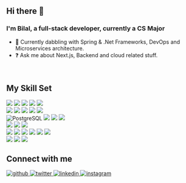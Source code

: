 
<!-- [! [Top Langs](https://github-readme-stats.vercel.app/api/top-langs/?username=anuraghazra&layout=donut)](https://github.com/bilalsohailmirza/github-readme-stats) -->
<!-- 
<div align="center">
<img src="" align="center" style="width: 100%" />
</div>  
-->  

## Hi there 👋
### <div align="left">I'm Bilal, a full-stack developer, currently a CS Major</div>  
  
<!-- - 🔭 I’m currently working on [Github Profilinator](https://github.com/rishavanand/github-profilinator)  -->
- 🌱 Currently dabbling with Spring & .Net Frameworks, DevOps and Microservices architecture.
- ❓ Ask me about Next.js, Backend and cloud related stuff.  

<br/>  


## My Skill Set  
<!-- <table><tr><td valign="top" width="33%"> -->




<div display="flex">  

<img src="https://img.shields.io/badge/javascript-%23323330.svg?style=for-the-badge&logo=javascript&logoColor=%23F7DF1E"/>
<img src="https://img.shields.io/badge/typescript-%23007ACC.svg?style=for-the-badge&logo=typescript&logoColor=white"/>
<img src="https://img.shields.io/badge/python-3670A0?style=for-the-badge&logo=python&logoColor=ffdd54"/>
<img src="https://img.shields.io/badge/java-%23ED8B00.svg?style=for-the-badge&logo=openjdk&logoColor=white"/>
<img src="https://img.shields.io/badge/c%23-%23239120.svg?style=for-the-badge&logo=csharp&logoColor=white)"/>

</div>  

<!--
### Frontend  
<div display="flex">
  
<img src="https://img.shields.io/badge/react-%2320232a.svg?style=for-the-badge&logo=react&logoColor=%2361DAFB"/>
<img src="https://img.shields.io/badge/Next-black?style=for-the-badge&logo=next.js&logoColor=white"/>
<img src="https://img.shields.io/badge/redux-%23593d88.svg?style=for-the-badge&logo=redux&logoColor=white"/>
<img src="https://img.shields.io/badge/tailwindcss-%2338B2AC.svg?style=for-the-badge&logo=tailwind-css&logoColor=white"/>

</div>
-->

<div display="flex">
  
<img src="https://img.shields.io/badge/node.js-6DA55F?style=for-the-badge&logo=node.js&logoColor=white"/>
<img src="https://img.shields.io/badge/express.js-%23404d59.svg?style=for-the-badge&logo=express&logoColor=%2361DAFB"/>
<img src="https://img.shields.io/badge/flask-%23000.svg?style=for-the-badge&logo=flask&logoColor=white"/>
<img src="https://img.shields.io/badge/spring-%236DB33F.svg?style=for-the-badge&logo=spring&logoColor=white"/>
<img src="https://img.shields.io/badge/.NET-5C2D91?style=for-the-badge&logo=.net&logoColor=white"/>

</div>  


<div display="flex">
  <img src="https://img.shields.io/badge/postgres-%23316192.svg?style=for-the-badge&logo=postgresql&logoColor=white" alt="PostgreSQL"/>
<img src="https://img.shields.io/badge/MongoDB-%234ea94b.svg?style=for-the-badge&logo=mongodb&logoColor=white"/> 
<img src="https://img.shields.io/badge/redis-%23DD0031.svg?style=for-the-badge&logo=redis&logoColor=white"/> 
<img src="https://img.shields.io/badge/sqlite-%2307405e.svg?style=for-the-badge&logo=sqlite&logoColor=white"/> 
</div>

<div display="flex">  
<img src="https://img.shields.io/badge/git-%23F05033.svg?style=for-the-badge&logo=git&logoColor=white"/>
<img src="https://img.shields.io/badge/Linux-FCC624?style=for-the-badge&logo=linux&logoColor=black"/>
<img src="https://img.shields.io/badge/shell_script-%23121011.svg?style=for-the-badge&logo=gnu-bash&logoColor=white"/>
</div>


<div display="flex">  
<img src="https://img.shields.io/badge/docker-%230db7ed.svg?style=for-the-badge&logo=docker&logoColor=white"/>
<img src="https://img.shields.io/badge/kubernetes-%23326ce5.svg?style=for-the-badge&logo=kubernetes&logoColor=white"/>
<img src="https://img.shields.io/badge/AWS-%23FF9900.svg?style=for-the-badge&logo=amazon-aws&logoColor=white"/>
<img src="https://img.shields.io/badge/terraform-%235835CC.svg?style=for-the-badge&logo=terraform&logoColor=white"/>
<img src="https://img.shields.io/badge/jenkins-%232C5263.svg?style=for-the-badge&logo=jenkins&logoColor=white"/>
<img src="https://img.shields.io/badge/ansible-%231A1918.svg?style=for-the-badge&logo=ansible&logoColor=white"/>
</div>  



  
<div>  
<img src="https://img.shields.io/badge/scikit--learn-%23F7931E.svg?style=for-the-badge&logo=scikit-learn&logoColor=white"/>
<img src="https://img.shields.io/badge/TensorFlow-%23FF6F00.svg?style=for-the-badge&logo=TensorFlow&logoColor=white"/>
<img src="https://img.shields.io/badge/Keras-%23D00000.svg?style=for-the-badge&logo=Keras&logoColor=white"/>
</div> 


## Connect with me  
<div>
<a href="https://github.com/bilalsohailmirza" target="_blank">
<img src=https://img.shields.io/badge/github-%2324292e.svg?&style=for-the-badge&logo=github&logoColor=white alt=github style="margin-bottom: 5px;" />
</a>
<a href="https://twitter.com/bilalsohail44" target="_blank">
<img src=https://img.shields.io/badge/twitter-%2300acee.svg?&style=for-the-badge&logo=twitter&logoColor=white alt=twitter style="margin-bottom: 5px;" />
</a>
<a href="https://linkedin.com/in/bilalsohailmirza" target="_blank">
<img src=https://img.shields.io/badge/linkedin-%231E77B5.svg?&style=for-the-badge&logo=linkedin&logoColor=white alt=linkedin style="margin-bottom: 5px;" />
</a>
<a href="https://instagram.com/bilalsohailmirza" target="_blank">
<img src=https://img.shields.io/badge/instagram-%23000000.svg?&style=for-the-badge&logo=instagram&logoColor=white alt=instagram style="margin-bottom: 5px;" />
</a>  
</div>

<!--
![Bilal's GitHub stats](https://github-readme-stats.vercel.app/api?username=bilalsohailmirza&show_icons=true&theme=radical)
![Top Langs](https://github-readme-stats.vercel.app/api/top-langs/?username=bilalsohailmirza&hide_progress=true)
![Top Langs](https://github-readme-stats.vercel.app/api/top-langs/?username=bilalsohailmirza&hide=javascript,css,scss,html&theme=tokyonight)
## Github Stats  
  

-->
<!--
**bilalsohailmirza/bilalsohailmirza** is a ✨ _special_ ✨ repository because its `README.md` (this file) appears on your GitHub profile.
Here are some ideas to get you started:

- 🔭 I’m currently working on ...
- 🌱 I’m currently learning ...
- 👯 I’m looking to collaborate on ...
- 🤔 I’m looking for help with ...
- 💬 Ask me about ...
- 📫 How to reach me: ...
- 😄 Pronouns: ...
- ⚡ Fun fact: ...
-->
